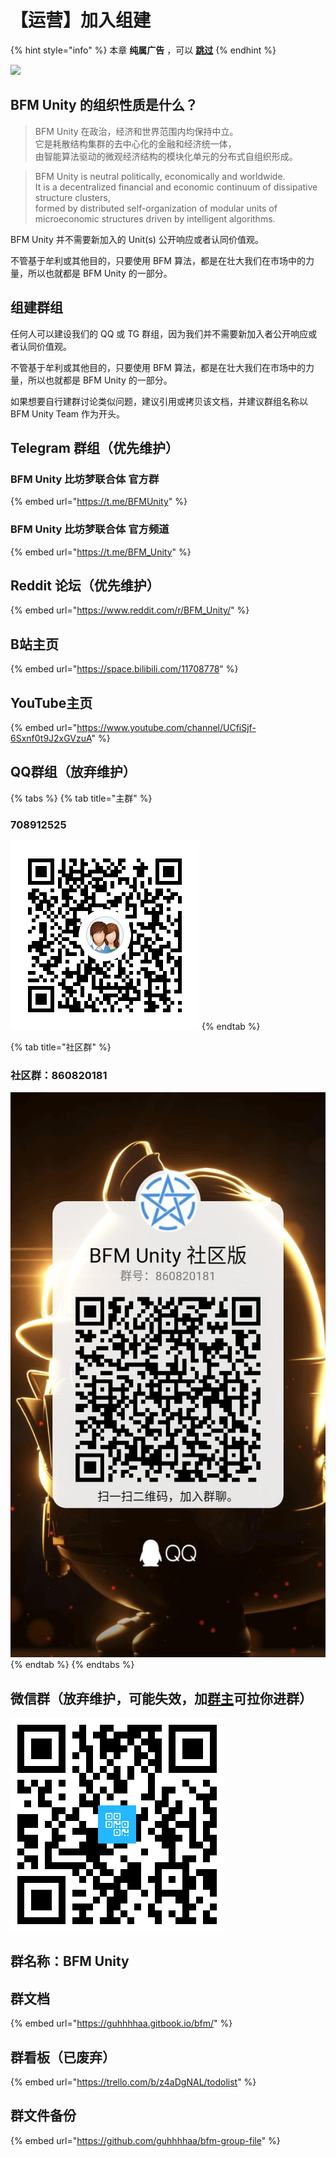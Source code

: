 # 【运营】加入组建

{% hint style="info" %}
本章 **纯属广告** ，可以 [**跳过**](https://guhhhhaa.gitbook.io/bfm/wo-men-zai-wan-de-geng)
{% endhint %}

![](../../.gitbook/assets/u=3484679372,3178935030\&fm=15\&gp=0.jpg)

## BFM Unity 的组织性质是什么？

> BFM Unity 在政治，经济和世界范围内均保持中立。\
> 它是耗散结构集群的去中心化的金融和经济统一体，\
> 由智能算法驱动的微观经济结构的模块化单元的分布式自组织形成。

> BFM Unity is neutral politically, economically and worldwide.\
> It is a decentralized financial and economic continuum of dissipative structure clusters,\
> formed by distributed self-organization of modular units of microeconomic structures driven by intelligent algorithms.

BFM Unity 并不需要新加入的 Unit(s) 公开响应或者认同价值观。

不管基于牟利或其他目的，只要使用 BFM 算法，都是在壮大我们在市场中的力量，所以也就都是 BFM Unity 的一部分。

## 组建群组

任何人可以建设我们的 QQ 或 TG 群组，因为我们并不需要新加入者公开响应或者认同价值观。

不管基于牟利或其他目的，只要使用 BFM 算法，都是在壮大我们在市场中的力量，所以也就都是 BFM Unity 的一部分。

如果想要自行建群讨论类似问题，建议引用或拷贝该文档，并建议群组名称以 BFM Unity Team 作为开头。

## Telegram 群组（优先维护）

### BFM Unity 比坊梦联合体 官方群

{% embed url="https://t.me/BFMUnity" %}

### BFM Unity 比坊梦联合体 官方频道

{% embed url="https://t.me/BFM_Unity" %}

## Reddit 论坛（优先维护）

{% embed url="https://www.reddit.com/r/BFM_Unity/" %}

## B站主页

{% embed url="https://space.bilibili.com/11708778" %}

## YouTube主页

{% embed url="https://www.youtube.com/channel/UCfiSjf-6Sxnf0t9J2xGVzuA" %}

## QQ群组（放弃维护）

{% tabs %}
{% tab title="主群" %}
### 708912525

![QQ群组：708912525](../../.gitbook/assets/1584954098283.png)
{% endtab %}

{% tab title="社区群" %}
### 社区群：860820181

![](../../.gitbook/assets/FDA31D0980BA1CB7FE8980D9112FB2BC.jpg)
{% endtab %}
{% endtabs %}

##

## 微信群（放弃维护，可能失效，加[群主](https://www.bfm-unity.com/bfm-unity-bi-fang-meng-lian-he-ti/zu-zhi-wo-men-de-tuan-dui/wo-de-ge-ren-xin-xi)可拉你进群）

![](../../.gitbook/assets/6ba1bcf02ffd6ab8f4186253e7759948.png)

## 群名称：BFM Unity

## 群文档

{% embed url="https://guhhhhaa.gitbook.io/bfm/" %}

## 群看板（已废弃）

{% embed url="https://trello.com/b/z4aDgNAL/todolist" %}

## 群文件备份

{% embed url="https://github.com/guhhhhaa/bfm-group-file" %}
